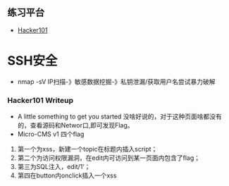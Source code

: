 ## 练习平台
* [Hacker101](https://ctf.hacker101.com/ctf)

# SSH安全
* nmap -sV IP扫描-》敏感数据挖掘-》私钥泄漏/获取用户名尝试暴力破解

### Hacker101 Writeup
* A little something to get you started
没啥好说的，对于这种页面啥都没有的，查看源码和Networ口,即可发现Flag。
* Micro-CMS v1
 四个flag
1. 第一个为xss，新建一个topic在标题内插入script；
2. 第二个为访问权限漏洞，在edit内可访问到某一页面内包含了flag；
3. 第三为SQL注入，edit/1‘；
4. 第四在button内onclick插入一个xss